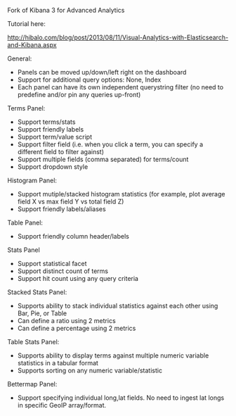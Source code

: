Fork of Kibana 3 for Advanced Analytics

Tutorial here:

http://hibalo.com/blog/post/2013/08/11/Visual-Analytics-with-Elasticsearch-and-Kibana.aspx

General:

- Panels can be moved up/down/left right on the dashboard
- Support for additional query options: None, Index
- Each panel can have its own independent querystring filter (no need to predefine and/or pin any queries up-front)

Terms Panel:

- Support terms/stats
- Support friendly labels
- Support term/value script
- Support filter field (i.e. when you click a term, you can specify a different field to filter against)
- Support multiple fields (comma separated) for terms/count
- Support dropdown style

Histogram Panel:

- Support mutiple/stacked histogram statistics (for example, plot average field X vs max field Y vs total field Z)
- Support friendly labels/aliases

Table Panel:

- Support friendly column header/labels

Stats Panel

- Support statistical facet
- Support distinct count of terms
- Support hit count using any query criteria

Stacked Stats Panel:

- Supports ability to stack individual statistics against each other using Bar, Pie, or Table
- Can define a ratio using 2 metrics
- Can define a percentage using 2 metrics

Table Stats Panel:

- Supports ability to display terms against multiple numeric variable statistics in a tabular format
- Supports sorting on any numeric variable/statistic

Bettermap Panel:

- Support specifying individual long,lat fields. No need to ingest lat longs in specific GeoIP array/format.
